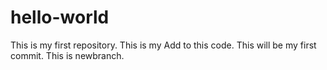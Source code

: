 # hello-world
This is my first repository.
This is my Add to this code.
This will be my first commit.
This is newbranch.
